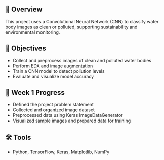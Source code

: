  

## 📘 Overview
This project uses a Convolutional Neural Network (CNN) to classify water body images as clean or polluted, supporting sustainability and environmental monitoring.

## 🎯 Objectives
- Collect and preprocess images of clean and polluted water bodies  
- Perform EDA and image augmentation  
- Train a CNN model to detect pollution levels  
- Evaluate and visualize model accuracy  

## 🧠 Week 1 Progress
- Defined the project problem statement  
- Collected and organized image dataset  
- Preprocessed data using Keras ImageDataGenerator  
- Visualized sample images and prepared data for training  

## 🛠 Tools
- Python, TensorFlow, Keras, Matplotlib, NumPy
